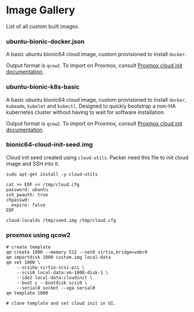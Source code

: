 # Image Gallery

List of all custom built images.

### ubuntu-bionic-docker.json

A basic ubuntu bionic64 cloud image, custom provisioned to install `docker`.

Output format is `qcow2`. To import on Proxmox, consult [Proxmox cloud init documentation](https://pve.proxmox.com/wiki/Cloud-Init_Support).

### ubuntu-bionic-k8s-basic

A basic ubuntu bionic64 cloud image, custom provisioned to install `docker`, `kubeadm`, `kubelet` and `kubectl`. Designed to quickly bootstrap a non-HA kubernetes cluster without having to wait for software installation.

Output format is `qcow2`. To import on Proxmox, consult [Proxmox cloud init documentation](https://pve.proxmox.com/wiki/Cloud-Init_Support).

### bionic64-cloud-init-seed.img

Cloud init seed created using `cloud-utils`. Packer need this file to init cloud image and SSH into it.

```
sudo apt-get install -y cloud-utils

cat >> EOF << /tmp/cloud.cfg
password: ubuntu
ssh_pwauth: true
chpasswd:
  expire: false
EOF

cloud-localds /tmp/seed.img /tmp/cloud.cfg
```

### proxmox using qcow2

```
# create template
qm create 1000 --memory 512 --net0 virtio,bridge=vmbr0
qm importdisk 1000 custom.img local-data
qm set 1000 \
	--scsihw virtio-scsi-pci \
	--scsi0 local-data:vm-1000-disk-1 \
	--ide2 local-data:cloudinit \
	--boot c --bootdisk scsi0 \
	--serial0 socket --vga serial0
qm template 1000

# clone template and set cloud init in UI.
```
